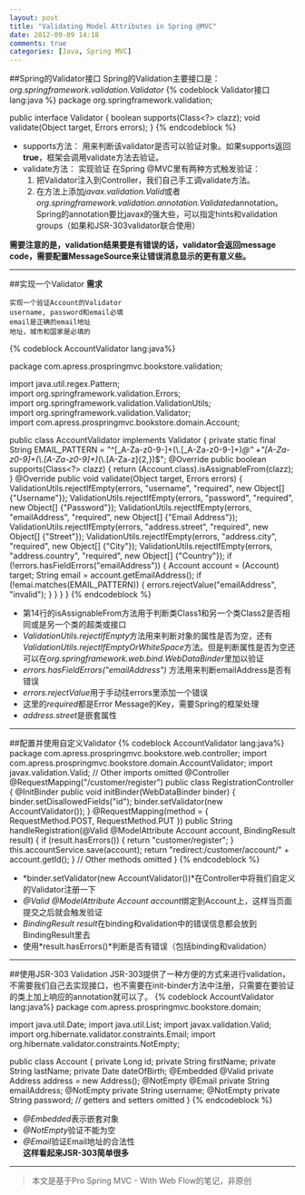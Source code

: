 ```yaml
---
layout: post
title: "Validating Model Attributes in Spring @MVC"
date: 2012-09-09 14:18
comments: true
categories: [Java, Spring MVC]
---
```

##Spring的Validator接口 
Spring的Validation主要接口是：*org.springframework.validation.Validator*
{% codeblock Validator接口 lang:java %}
package org.springframework.validation; 

public interface Validator {    boolean supports(Class<?> clazz);    void validate(Object target, Errors errors);}
{% endcodeblock %}  
* supports方法： 用来判断该validator是否可以验证对象。如果supports返回**true**，框架会调用validate方法去验证。  
* validate方法： 实现验证
在Spring @MVC里有两种方式触发验证：  
    1.  把Validator注入到Controller，我们自己手工调validate方法。  
    2.  在方法上添加*javax.validation.Valid*或者*org.springframework.validation.annotation.Validated*annotation。Spring的annotation要比javax的强大些，可以指定hints和validation groups（如果和JSR-303validator联合使用）

**需要注意的是，validation结果要是有错误的话，validator会返回message code，需要配置MessageSource来让错误消息显示的更有意义些。**    
     
***

##实现一个Validator
**需求**
```
实现一个验证Account的Validator
username, password和email必填
email是正确的email地址
地址，城市和国家是必填的
```
{% codeblock AccountValidator lang:java%}

package com.apress.prospringmvc.bookstore.validation; 

import java.util.regex.Pattern;  import org.springframework.validation.Errors;  import org.springframework.validation.ValidationUtils;  import org.springframework.validation.Validator;  import com.apress.prospringmvc.bookstore.domain.Account;public class AccountValidator implements Validator {    private static final String EMAIL_PATTERN = "^[_A-Za-z0-9-]+(\\.[_A-Za-z0-9-]+)*@"    											+"[A-Za-z0-9]+(\\.[A-Za-z0-9]+)*(\\.[A-Za-z]{2,})$";    @Override    public boolean supports(Class<?> clazz) {        return (Account.class).isAssignableFrom(clazz);    }    @Override    public void validate(Object target, Errors errors) {        ValidationUtils.rejectIfEmpty(errors, "username",                                  "required", new Object[] {"Username"});        ValidationUtils.rejectIfEmpty(errors, "password",
              "required", new Object[] {"Password"});        ValidationUtils.rejectIfEmpty(errors, "emailAddress",                                  "required", new Object[] {"Email Address"});        ValidationUtils.rejectIfEmpty(errors, "address.street",                                  "required", new Object[] {"Street"});        ValidationUtils.rejectIfEmpty(errors, "address.city",                                  "required", new Object[] {"City"});        ValidationUtils.rejectIfEmpty(errors, "address.country",                                  "required", new Object[] {"Country"});        if (!errors.hasFieldErrors("emailAddress")) {            Account account = (Account) target;            String email = account.getEmailAddress();            if (!emai.matches(EMAIL_PATTERN)) {                errors.rejectValue("emailAddress", "invalid");            }		} 	}}
{% endcodeblock %}
* 第14行的isAssignableFrom方法用于判断类Class1和另一个类Class2是否相同或是另一个类的超类或接口  
* *ValidationUtils.rejectIfEmpty*方法用来判断对象的属性是否为空，还有*ValidationUtils.rejectIfEmptyOrWhiteSpace*方法。但是判断属性是否为空还可以在*org.springframework.web.bind.WebDataBinder*里加以验证  
* *errors.hasFieldErrors("emailAddress")* 方法用来判断emailAddress是否有错误  
* *errors.rejectValue*用于手动往errors里添加一个错误  
* 这里的*required*都是Error Message的Key，需要Spring的框架处理  
* *address.street*是嵌套属性

***
##配置并使用自定义Validator
{% codeblock AccountValidator lang:java%}
package com.apress.prospringmvc.bookstore.web.controller;import com.apress.prospringmvc.bookstore.domain.AccountValidator;import javax.validation.Valid;// Other imports omitted@Controller@RequestMapping("/customer/register")public class RegistrationController {    @InitBinder    public void initBinder(WebDataBinder binder) {        binder.setDisallowedFields("id");        binder.setValidator(new AccountValidator());}@RequestMapping(method = { RequestMethod.POST, RequestMethod.PUT })public String handleRegistration(@Valid @ModelAttribute Account account, BindingResult result) {        if (result.hasErrors()) {            return "customer/register";        }        this.accountService.save(account);        return "redirect:/customer/account/" + account.getId();    }    // Other methods omitted}
{% endcodeblock %}

* *binder.setValidator(new AccountValidator())*在Controller中将我们自定义的Validator注册一下
* *@Valid @ModelAttribute Account account*绑定到Account上，这样当页面提交之后就会触发验证
* *BindingResult result*在binding和validation中的错误信息都会放到BindingResult里去
* 使用*result.hasErrors()*判断是否有错误（包括binding和validation）

***
##使用JSR-303 Validation
JSR-303提供了一种方便的方式来进行validation，不需要我们自己去实现接口，也不需要在init-binder方法中注册，只需要在要验证的类上加上响应的annotation就可以了。
{% codeblock AccountValidator lang:java%}
package com.apress.prospringmvc.bookstore.domain;
import java.util.Date;import java.util.List;import javax.validation.Valid;import org.hibernate.validator.constraints.Email;import org.hibernate.validator.constraints.NotEmpty;public class Account {    private Long id;    private String firstName;    private String lastName;    private Date dateOfBirth;    @Embedded    @Valid    private Address address = new Address();    @NotEmpty    @Email    private String emailAddress;    @NotEmpty    private String username;    @NotEmpty    private String password;    // getters and setters omitted}
{% endcodeblock %}

* *@Embedded*表示嵌套对象
* *@NotEmpty*验证不能为空
* *@Email*验证Email地址的合法性  
**这样看起来JSR-303简单很多**
***
> 本文是基于Pro Spring MVC - With Web Flow的笔记，非原创